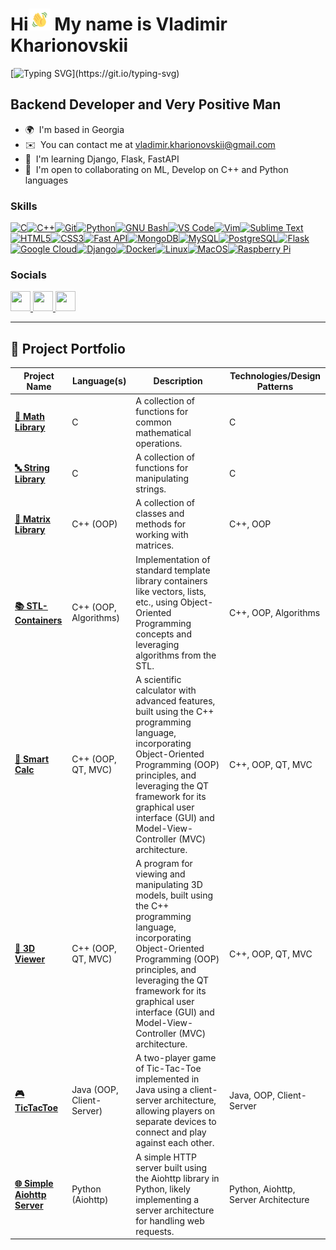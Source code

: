 Hi<img src="https://github.com/mrdamos69/mrdamos69/blob/main/.github/assets/hey.gif?raw=true" height="35px" width="35px"> My name is Vladimir Kharionovskii
==============================================================================================================================================
[![Typing SVG](https://readme-typing-svg.herokuapp.com?color=%2336BCF7&lines=Welcome+to+my+GitHub+profile!)](https://git.io/typing-svg)

Backend Developer and Very Positive Man
---------------------------------------

* 🌍  I'm based in Georgia
* ✉️  You can contact me at [vladimir.kharionovskii@gmail.com](mailto:vladimir.kharionovskii@gmail.com)
* 🧠  I'm learning Django, Flask, FastAPI
* 🤝  I'm open to collaborating on ML, Develop on C++ and Python languages

### Skills


<p align="left">
<a href="https://docs.microsoft.com/en-us/cpp/?view=msvc-170" target="_blank" rel="noreferrer"><img src="https://raw.githubusercontent.com/danielcranney/readme-generator/main/public/icons/skills/c-colored.svg" width="36" height="36" alt="C" /></a><a href="https://docs.microsoft.com/en-us/cpp/?view=msvc-170" target="_blank" rel="noreferrer"><img src="https://raw.githubusercontent.com/danielcranney/readme-generator/main/public/icons/skills/cplusplus-colored.svg" width="36" height="36" alt="C++" /></a><a href="https://git-scm.com/" target="_blank" rel="noreferrer"><img src="https://raw.githubusercontent.com/danielcranney/readme-generator/main/public/icons/skills/git-colored.svg" width="36" height="36" alt="Git" /></a><a href="https://www.python.org/" target="_blank" rel="noreferrer"><img src="https://raw.githubusercontent.com/danielcranney/readme-generator/main/public/icons/skills/python-colored.svg" width="36" height="36" alt="Python" /></a><a href="https://www.gnu.org/software/bash/" target="_blank" rel="noreferrer"><img src="https://raw.githubusercontent.com/danielcranney/readme-generator/main/public/icons/skills/gnubash.svg" width="36" height="36" alt="GNU Bash" /></a><a href="https://code.visualstudio.com/" target="_blank" rel="noreferrer"><img src="https://raw.githubusercontent.com/danielcranney/readme-generator/main/public/icons/skills/visualstudiocode.svg" width="36" height="36" alt="VS Code" /></a><a href="https://www.vim.org/" target="_blank" rel="noreferrer"><img src="https://raw.githubusercontent.com/danielcranney/readme-generator/main/public/icons/skills/vim.svg" width="36" height="36" alt="Vim" /></a><a href="https://www.sublimetext.com/index2" target="_blank" rel="noreferrer"><img src="https://raw.githubusercontent.com/danielcranney/readme-generator/main/public/icons/skills/sublimetext.svg" width="36" height="36" alt="Sublime Text" /></a><a href="https://developer.mozilla.org/en-US/docs/Glossary/HTML5" target="_blank" rel="noreferrer"><img src="https://raw.githubusercontent.com/danielcranney/readme-generator/main/public/icons/skills/html5-colored.svg" width="36" height="36" alt="HTML5" /></a><a href="https://www.w3.org/TR/CSS/#css" target="_blank" rel="noreferrer"><img src="https://raw.githubusercontent.com/danielcranney/readme-generator/main/public/icons/skills/css3-colored.svg" width="36" height="36" alt="CSS3" /></a><a href="https://fastapi.tiangolo.com/" target="_blank" rel="noreferrer"><img src="https://raw.githubusercontent.com/danielcranney/readme-generator/main/public/icons/skills/fastapi-colored.svg" width="36" height="36" alt="Fast API" /></a><a href="https://www.mongodb.com/" target="_blank" rel="noreferrer"><img src="https://raw.githubusercontent.com/danielcranney/readme-generator/main/public/icons/skills/mongodb-colored.svg" width="36" height="36" alt="MongoDB" /></a><a href="https://www.mysql.com/" target="_blank" rel="noreferrer"><img src="https://raw.githubusercontent.com/danielcranney/readme-generator/main/public/icons/skills/mysql-colored.svg" width="36" height="36" alt="MySQL" /></a><a href="https://www.postgresql.org/" target="_blank" rel="noreferrer"><img src="https://raw.githubusercontent.com/danielcranney/readme-generator/main/public/icons/skills/postgresql-colored.svg" width="36" height="36" alt="PostgreSQL" /></a><a href="https://flask.palletsprojects.com/en/2.0.x/" target="_blank" rel="noreferrer"><img src="https://raw.githubusercontent.com/danielcranney/readme-generator/main/public/icons/skills/flask-colored.svg" width="36" height="36" alt="Flask" /></a><a href="https://cloud.google.com/" target="_blank" rel="noreferrer"><img src="https://raw.githubusercontent.com/danielcranney/readme-generator/main/public/icons/skills/googlecloud-colored.svg" width="36" height="36" alt="Google Cloud" /></a><a href="https://www.djangoproject.com/" target="_blank" rel="noreferrer"><img src="https://raw.githubusercontent.com/danielcranney/readme-generator/main/public/icons/skills/django-colored.svg" width="36" height="36" alt="Django" /></a><a href="https://www.docker.com/" target="_blank" rel="noreferrer"><img src="https://raw.githubusercontent.com/danielcranney/readme-generator/main/public/icons/skills/docker-colored.svg" width="36" height="36" alt="Docker" /></a><a href="https://www.linux.org" target="_blank" rel="noreferrer"><img src="https://raw.githubusercontent.com/danielcranney/readme-generator/main/public/icons/skills/linux-colored.svg" width="36" height="36" alt="Linux" /></a><a href="https://apple.com" target="_blank" rel="noreferrer"><img src="https://raw.githubusercontent.com/danielcranney/readme-generator/main/public/icons/skills/macos-colored.svg" width="36" height="36" alt="MacOS" /></a><a href="https://www.raspberrypi.org/" target="_blank" rel="noreferrer"><img src="https://raw.githubusercontent.com/danielcranney/readme-generator/main/public/icons/skills/raspberrypi-colored.svg" width="36" height="36" alt="Raspberry Pi" /></a>
</p>


### Socials

<a href="https://t.me/VovaKhari" target="_blank" rel="noreferrer"> <img src="https://upload.wikimedia.org/wikipedia/commons/8/83/Telegram_2019_Logo.svg" width="32" height="32" /> </picture> </picture> </a> <a href="http://www.instagram.com/vladimir.kharionovskii" target="_blank" rel="noreferrer"> <picture> <source media="(prefers-color-scheme: dark)" srcset="https://raw.githubusercontent.com/danielcranney/readme-generator/main/public/icons/socials/instagram-dark.svg" /> <source media="(prefers-color-scheme: light)" srcset="https://raw.githubusercontent.com/danielcranney/readme-generator/main/public/icons/socials/instagram.svg" /> <img src="https://raw.githubusercontent.com/danielcranney/readme-generator/main/public/icons/socials/instagram.svg" width="32" height="32" /> </picture> </a> <a href="https://www.linkedin.com/in/vladimirkharionovskii" target="_blank" rel="noreferrer"> <picture> <source media="(prefers-color-scheme: dark)" srcset="https://raw.githubusercontent.com/danielcranney/readme-generator/main/public/icons/socials/linkedin-dark.svg" /> <source media="(prefers-color-scheme: light)" srcset="https://raw.githubusercontent.com/danielcranney/readme-generator/main/public/icons/socials/linkedin.svg" /> <img src="https://raw.githubusercontent.com/danielcranney/readme-generator/main/public/icons/socials/linkedin.svg" width="32" height="32" /> </picture> </a></p>

---------------------------------------
## 📂 Project Portfolio
| **Project Name**         | **Language(s)**        | **Description**                                                                                                                   | **Technologies/Design Patterns**  |
|--------------------------|------------------------|-----------------------------------------------------------------------------------------------------------------------------------|-----------------------------------|
| [**📐 Math Library**](https://github.com/vkharionovskii/MathLibrary)         | C                      | A collection of functions for common mathematical operations.                                                                     | C                                 |
| [**🔤 String Library**](https://github.com/vkharionovskii/StringLibrary)       | C                      | A collection of functions for manipulating strings.                                                                               | C                                 |
| [**🔢 Matrix Library**](https://github.com/vkharionovskii/MatrixLibrary)       | C++ (OOP)              | A collection of classes and methods for working with matrices.                                                                    | C++, OOP                          |
| [**📚 STL-Containers**](https://github.com/vkharionovskii/STL-Containers)       | C++ (OOP, Algorithms)  | Implementation of standard template library containers like vectors, lists, etc., using Object-Oriented Programming concepts and leveraging algorithms from the STL. | C++, OOP, Algorithms              |
| [**🧮 Smart Calc**](https://github.com/vkharionovskii/SmartCalc)           | C++ (OOP, QT, MVC)     | A scientific calculator with advanced features, built using the C++ programming language, incorporating Object-Oriented Programming (OOP) principles, and leveraging the QT framework for its graphical user interface (GUI) and Model-View-Controller (MVC) architecture. | C++, OOP, QT, MVC                 |
| [**📐 3D Viewer**](https://github.com/vkharionovskii/3DViewer)            | C++ (OOP, QT, MVC)     | A program for viewing and manipulating 3D models, built using the C++ programming language, incorporating Object-Oriented Programming (OOP) principles, and leveraging the QT framework for its graphical user interface (GUI) and Model-View-Controller (MVC) architecture. | C++, OOP, QT, MVC                 |
| [**🎮 TicTacToe**](https://github.com/vkharionovskii/TicTacToe)            | Java (OOP, Client-Server) | A two-player game of Tic-Tac-Toe implemented in Java using a client-server architecture, allowing players on separate devices to connect and play against each other. | Java, OOP, Client-Server          |
| [**🌐 Simple Aiohttp Server**](https://github.com/vkharionovskii/SimpleAiohttpServer)  | Python (Aiohttp)       | A simple HTTP server built using the Aiohttp library in Python, likely implementing a server architecture for handling web requests. | Python, Aiohttp, Server Architecture |

